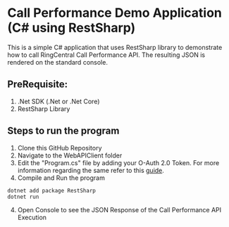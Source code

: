 # Call Performance Demo Application (C# using RestSharp)

This is a simple C# application that uses RestSharp library to demonstrate how to call RingCentral Call Performance API. The resulting JSON is rendered on the standard console.

## PreRequisite:

1. .Net SDK (.Net or .Net Core)
2. RestSharp Library

## Steps to run the program

1. Clone this GitHub Repository
2. Navigate to the WebAPIClient folder
2. Edit the "Program.cs" file by adding your O-Auth 2.0 Token. For more information regarding the same refer to this [guide](https://developers.ringcentral.com/guide/authentication).
3. Compile and Run the program
```
dotnet add package RestSharp
dotnet run                  
```
4. Open Console to see the JSON Response of the Call Performance API Execution
